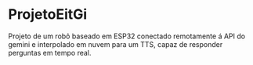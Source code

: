 # ProjetoEitGi
Projeto de um robô baseado em ESP32 conectado remotamente á API do gemini e interpolado em nuvem para um TTS, capaz de responder perguntas em tempo real.
